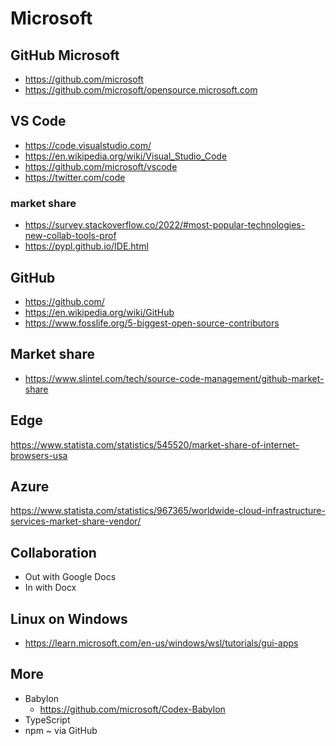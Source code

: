 # Microsoft

## GitHub Microsoft

* https://github.com/microsoft
* https://github.com/microsoft/opensource.microsoft.com

## VS Code

* https://code.visualstudio.com/
* https://en.wikipedia.org/wiki/Visual_Studio_Code
* https://github.com/microsoft/vscode
* https://twitter.com/code


### market share

* https://survey.stackoverflow.co/2022/#most-popular-technologies-new-collab-tools-prof
* https://pypl.github.io/IDE.html


## GitHub

* https://github.com/
* https://en.wikipedia.org/wiki/GitHub
* https://www.fosslife.org/5-biggest-open-source-contributors

## Market share

* https://www.slintel.com/tech/source-code-management/github-market-share

## Edge

https://www.statista.com/statistics/545520/market-share-of-internet-browsers-usa


## Azure

https://www.statista.com/statistics/967365/worldwide-cloud-infrastructure-services-market-share-vendor/

## Collaboration

* Out with Google Docs
* In with Docx

## Linux on Windows

* https://learn.microsoft.com/en-us/windows/wsl/tutorials/gui-apps


## More

* Babylon
  * https://github.com/microsoft/Codex-Babylon
* TypeScript
* npm ~ via GitHub
